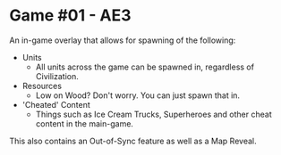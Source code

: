 # Game #01 - AE3
 An in-game overlay that allows for spawning of the following:
* Units
  * All units across the game can be spawned in, regardless of Civilization.
* Resources
  * Low on Wood? Don't worry. You can just spawn that in.
* 'Cheated' Content
  * Things such as Ice Cream Trucks, Superheroes and other cheat content in the main-game.
 
 This also contains an Out-of-Sync feature as well as a Map Reveal.
